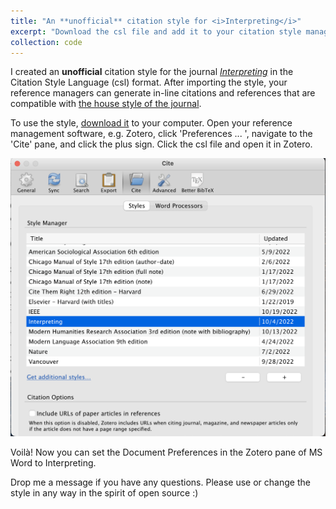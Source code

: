 ```yaml
---
title: "An **unofficial** citation style for <i>Interpreting</i>"
excerpt: "Download the csl file and add it to your citation style manager"
collection: code
---
```


I created an **unofficial** citation style for the journal [*Interpreting*](https://benjamins.com/catalog/intp) in the Citation Style Language (csl) format. After importing the style, your reference managers can generate in-line citations and references that are compatible with [the house style of the journal](https://benjamins.com/catalog/intp/guidelines).

To use the style, [download it](https://nannan-liu.github.io/files/interpreting.csl) to your computer. Open your reference management software, e.g. Zotero, click 'Preferences ... ', navigate to the 'Cite' pane, and click the plus sign. Click the csl file and open it in Zotero. 

![Use the Interpreting style in Zotero](/_Code/Interpreting_style.png)

Voilà! Now you can set the Document Preferences in the Zotero pane of MS Word to Interpreting. 

Drop me a message if you have any questions. Please use or change the style in any way in the spirit of open source :)